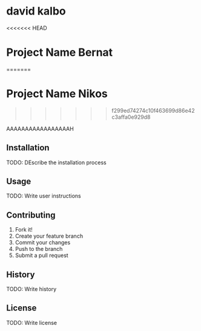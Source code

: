 # david kalbo

<<<<<<< HEAD
# Project Name Bernat
=======
# Project Name Nikos
>>>>>>> f299ed74274c10f463699d86e42c3affa0e929d8

AAAAAAAAAAAAAAAAAH


## Installation

TODO: DEscribe the installation process

## Usage

TODO: Write user instructions

## Contributing 

1. Fork it!
2. Create your feature branch
3. Commit your changes
4. Push to the branch
5. Submit a pull request

## History 

TODO: Write history

## License 

TODO: Write license